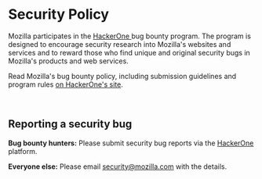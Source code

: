 # Security Policy

Mozilla participates in the [HackerOne ](https://hackerone.com/bug-bounty-programs)bug bounty program. The program is designed to encourage security research into Mozilla's websites and services and to reward those who find unique and original security bugs in Mozilla's products and web services.

Read Mozilla's bug bounty policy, including submission guidelines and program rules [on HackerOne's site](https://hackerone.com/mozilla).

<br />

## Reporting a security bug

**Bug bounty hunters:**
Please submit security bug reports via the [HackerOne](https://hackerone.com/mozilla?type=team) platform.

**Everyone else:** 
Please email <a href="mailto:security@mozilla.com">security@mozilla.com</a> with the details.
